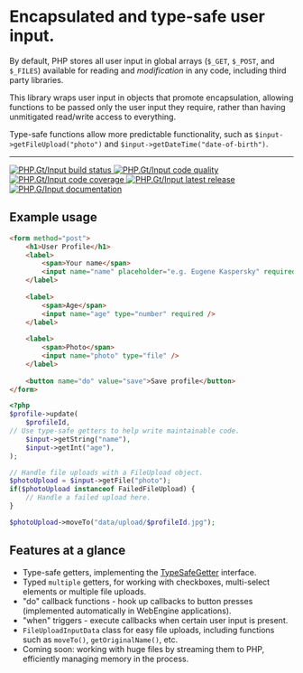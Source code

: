 Encapsulated and type-safe user input.
====================================

By default, PHP stores all user input in global arrays (`$_GET`, `$_POST`, and `$_FILES`) available for reading and _modification_ in any code, including third party libraries.

This library wraps user input in objects that promote encapsulation, allowing functions to be
passed only the user input they require, rather than having unmitigated read/write access to everything.

Type-safe functions allow more predictable functionality, such as `$input->getFileUpload("photo")` and `$input->getDateTime("date-of-birth")`.

***

<a href="https://github.com/PhpGt/Input/actions" target="_blank">
	<img src="https://badge.status.php.gt/input-build.svg" alt="PHP.Gt/Input build status" />
</a>
<a href="https://scrutinizer-ci.com/g/phpgt/input" target="_blank">
	<img src="https://badge.status.php.gt/input-quality.svg" alt="PHP.Gt/Input code quality" />
</a>
<a href="https://scrutinizer-ci.com/g/phpgt/input" target="_blank">
	<img src="https://badge.status.php.gt/input-coverage.svg" alt="PHP.Gt/Input code coverage" />
</a>
<a href="https://packagist.org/packages/phpgt/input" target="_blank">
	<img src="https://badge.status.php.gt/input-version.svg" alt="PHP.Gt/Input latest release" />
</a>
<a href="http://www.php.gt/input" target="_blank">
	<img src="https://badge.status.php.gt/input-docs.svg" alt="PHP.G/Input documentation" />
</a>

Example usage
-------------

```html
<form method="post">
	<h1>User Profile</h1>
	<label>
		<span>Your name</span>
		<input name="name" placeholder="e.g. Eugene Kaspersky" required />	
	</label>
	
	<label>
		<span>Age</span>
		<input name="age" type="number" required />
	</label>
	
	<label>
		<span>Photo</span>
		<input name="photo" type="file" />
	</label>
	
	<button name="do" value="save">Save profile</button>
</form>
```

```php
<?php
$profile->update(
	$profileId,
// Use type-safe getters to help write maintainable code.
	$input->getString("name"),
	$input->getInt("age"),
);

// Handle file uploads with a FileUpload object.
$photoUpload = $input->getFile("photo");
if($photoUpload instanceof FailedFileUpload) {
	// Handle a failed upload here.
}

$photoUpload->moveTo("data/upload/$profileId.jpg");
```

Features at a glance
--------------------

+ Type-safe getters, implementing the [TypeSafeGetter][tsg] interface.
+ Typed `multiple` getters, for working with checkboxes, multi-select elements or multiple file uploads.
+ "do" callback functions - hook up callbacks to button presses (implemented automatically in WebEngine applications).
+ "when" triggers - execute callbacks when certain user input is present.
+ `FileUploadInputData` class for easy file uploads, including functions such as `moveTo()`, `getOriginalName()`, etc.
+ Coming soon: working with huge files by streaming them to PHP, efficiently managing memory in the process.

[tsg]: https://php.gt/typesafegetter

